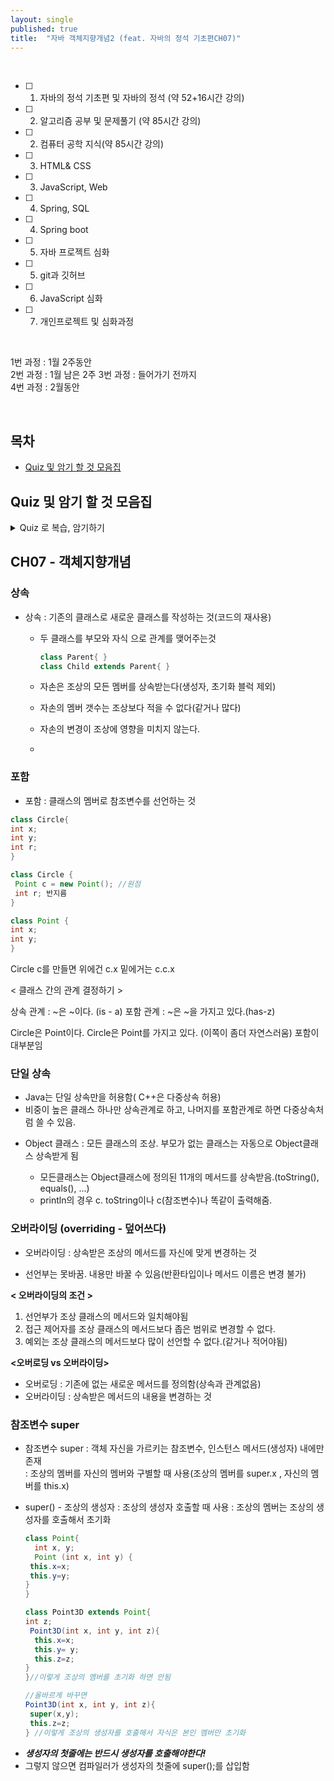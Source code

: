 ```yaml
---
layout: single
published: true
title:  "자바 객체지향개념2 (feat. 자바의 정석 기초편CH07)"
---
```





<br>


- [ ] 1. 자바의 정석 기초편 및 자바의 정석 (약 52+16시간 강의)
- [ ] 2. 알고리즘 공부 및 문제풀기 (약 85시간 강의)
- [ ] 2. 컴퓨터 공학 지식(약 85시간 강의)
- [ ] 3. HTML& CSS
- [ ] 3. JavaScript, Web
- [ ] 4. Spring, SQL
- [ ] 4. Spring boot
- [ ] 5. 자바 프로젝트 심화
- [ ] 5. git과 깃허브
- [ ] 6. JavaScript 심화
- [ ] 7. 개인프로젝트 및 심화과정

<br>


1번 과정 : 1월 2주동안  
2번 과정 :  1월 남은 2주 
3번 과정 :  들어가기 전까지  
4번 과정 : 2월동안


<br>



## 목차

- [Quiz 및 암기 할 것 모음집](#quiz-및-암기-할-것-모음집)




## Quiz 및 암기 할 것 모음집


<details>
  <summary>
    Quiz 로 복습, 암기하기
  </summary>
<div markdown="1">

  <br>


1. 

  
  <br>



<details>
  <summary>
    답안지
  </summary>

<div markdown="1">
  <br>
  
1. 



</div>
</details>


</div>
</details>

## CH07 - 객체지향개념


### 상속

 * 상속
   : 기존의 클래스로 새로운 클래스를 작성하는 것(코드의 재사용)

    - 두 클래스를 부모와 자식 으로 관계를 맺어주는것
  
      ```java
      class Parent{ }
      class Child extends Parent{ }
      ```
     
     - 자손은 조상의 모든 멤버를 상속받는다(생성자, 초기화 블럭 제외)
     - 자손의 멤버 갯수는 조상보다 적을 수 없다(같거나 많다)
     - 자손의 변경이 조상에 영향을 미치지 않는다.
     - 


### 포함

 * 포함
   : 클래스의 멤버로 참조변수를 선언하는 것

```java
class Circle{
int x;
int y;
int r;
}

class Circle {
 Point c = new Point(); //원점
 int r; 반지름
}

class Point {
int x;
int y;
}
```

Circle c를 만들면 위에건  c.x
밑에거는 c.c.x


 < 클래스 간의 관계 결정하기 >

 상속 관계 : ~은 ~이다. (is - a)
 포함 관계 : ~은 ~을 가지고 있다.(has-z)

 Circle은 Point이다.
 Circle은 Point를 가지고 있다. (이쪽이 좀더 자연스러움)
 포함이 대부분임




### 단일 상속

 - Java는 단일 상속만을 허용함(  C++은 다중상속 허용)
 - 비중이 높은 클래스 하나만 상속관계로 하고, 나머지를 포함관계로 하면 다중상속처럼 쓸 수 있음.


 * Object 클래스
   : 모든 클래스의 조상. 부모가 없는 클래스는 자동으로 Object클래스 상속받게 됨

   - 모든클래스는 Object클래스에 정의된 11개의 메서드를 상속받음.(toString(), equals(), ...)
   - println의 경우 c. toString이나 c(참조변수)나 똑같이 출력해줌.



### 오버라이딩 (overriding - 덮어쓰다)

 * 오버라이딩
   : 상속받은 조상의 메서드를 자신에 맞게 변경하는 것


 - 선언부는 못바꿈. 내용만 바꿀 수 있음(반환타입이나 메서드 이름은 변경 불가)


__< 오버라이딩의 조건 >__

1. 선언부가 조상 클래스의 메서드와 일치해야됨
2. 접근 제어자를 조상 클래스의 메서드보다 좁은 범위로 변경할 수 없다.
3. 예외는 조상 클래스의 메서드보다 많이 선언할 수 없다.(같거나 적어야됨)


__<오버로딩 vs 오버라이딩>__

 - 오버로딩 : 기존에 없는 새로운 메서드를 정의함(상속과 관계없음)
 - 오버라이딩 : 상속받은 메서드의 내용을 변경하는 것


### 참조변수 super

 * 참조변수 super
   : 객체 자신을 가르키는 참조변수, 인스턴스 메서드(생성자) 내에만 존재  
   : 조상의 멤버를 자신의 멤버와 구별할 때 사용(조상의 멤버를 super.x , 자신의 멤버를 this.x)

    
 * super() - 조상의 생성자
   : 조상의 생성자 호출할 때 사용
   : 조상의 멤버는 조상의 생성자를 호출해서 초기화


   ```java
   class Point{
     int x, y;
     Point (int x, int y) {
    this.x=x;
    this.y=y;
   }
   }
   ```

   ```java
   class Point3D extends Point{
   int z;
    Point3D(int x, int y, int z){
     this.x=x;
     this.y= y;
     this.z=z;
   }
   }//이렇게 조상의 멤버를 초기화 하면 안됨

   //올바르게 바꾸면
   Point3D(int x, int y, int z){
    super(x,y);
    this.z=z;
   } //이렇게 조상의 생성자를 호출해서 자식은 본인 멤버만 초기화
   ```

   
 - ___생성자의 첫줄에는 반드시 생성자를 호출해야한다!___
 - 그렇지 않으면 컴파일러가 생성자의 첫줄에 super();를 삽입함
   






 






















   






